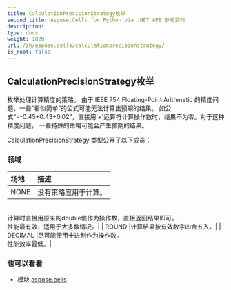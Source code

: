 ```yaml
---
title: CalculationPrecisionStrategy枚举
second_title: Aspose.Cells for Python via .NET API 参考资料
description:
type: docs
weight: 1820
url: /zh/aspose.cells/calculationprecisionstrategy/
is_root: false
---
```

## CalculationPrecisionStrategy枚举
枚举处理计算精度的策略。
由于 IEEE 754 Floating-Point Arithmetic 的精度问题，一些“看似简单”的公式可能无法计算出预期的结果。
如公式“=-0.45+0.43+0.02”，直接用'+'运算符计算操作数时，结果不为零。对于这种精度问题，
一些特殊的策略可能会产生预期的结果。



CalculationPrecisionStrategy 类型公开了以下成员：

### 领域
|场地|描述|
| :- | :- |
| NONE |没有策略应用于计算。<br/>计算时直接用原来的double值作为操作数，直接返回结果即可。<br/>性能最有效，适用于大多数情况。|
| ROUND |计算结果按有效数字四舍五入。|
| DECIMAL |尽可能使用十进制作为操作数。<br/>性能效率最低。|



### 也可以看看
* 模块 [aspose.cells](..)
